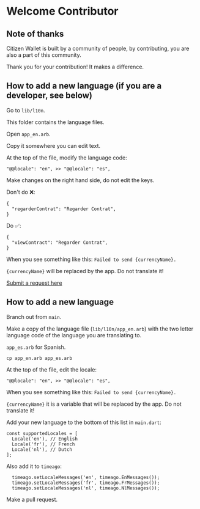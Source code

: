 # Welcome Contributor

## Note of thanks

Citizen Wallet is built by a community of people, by contributing, you are also a part of this community.

Thank you for your contribution! It makes a difference.

## How to add a new language (if you are a developer, see below)

Go to `lib/l10n`.

This folder contains the language files.

Open `app_en.arb`.

Copy it somewhere you can edit text.

At the top of the file, modify the language code:

```
"@@locale": "en", >> "@@locale": "es",
```

Make changes on the right hand side, do not edit the keys.

Don't do ❌:
```
{
  "regarderContrat": "Regarder Contrat",
}
```

Do ✅:
```
{
  "viewContract": "Regarder Contrat",
}
```

When you see something like this: `Failed to send {currencyName}.`

`{currencyName}` will be replaced by the app. Do not translate it!

[Submit a request here](https://citizenwallet.notion.site/196c274a65fc8068a9ade755de1bc54c?pvs=105)

## How to add a new language

Branch out from `main`.

Make a copy of the language file (`lib/l10n/app_en.arb`) with the two letter language code of the language you are translating to.

`app_es.arb` for Spanish.

```
cp app_en.arb app_es.arb
```

At the top of the file, edit the locale:
```
"@@locale": "en", >> "@@locale": "es",
```

When you see something like this: `Failed to send {currencyName}.`

`{currencyName}` it is a variable that will be replaced by the app. Do not translate it!

Add your new language to the bottom of this list in `main.dart`:

```
const supportedLocales = [
  Locale('en'), // English
  Locale('fr'), // French
  Locale('nl'), // Dutch
];
```

Also add it to `timeago`:

```
  timeago.setLocaleMessages('en', timeago.EnMessages());
  timeago.setLocaleMessages('fr', timeago.FrMessages());
  timeago.setLocaleMessages('nl', timeago.NlMessages());
```

Make a pull request.